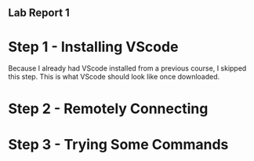## Lab Report 1
# Step 1 - Installing VScode
Because I already had VScode installed from a previous course, I skipped this step. This is what VScode should look like once downloaded. 
# Step 2 - Remotely Connecting
# Step 3 - Trying Some Commands
